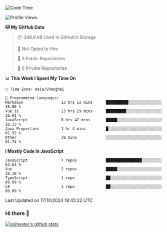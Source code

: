 <!--START_SECTION:waka-->
![Code Time](http://img.shields.io/badge/Code%20Time-4%2C121%20hrs%2046%20mins-blue)

![Profile Views](http://img.shields.io/badge/Profile%20Views-0-blue)

**🐱 My GitHub Data** 

> 📦 348.9 kB Used in GitHub's Storage 
 > 
> 🚫 Not Opted to Hire
 > 
> 📜 3 Public Repositories 
 > 
> 🔑 6 Private Repositories 
 > 
📊 **This Week I Spent My Time On** 

```text
🕑︎ Time Zone: Asia/Shanghai

💬 Programming Languages: 
Markdown                 13 hrs 53 mins      ██████████░░░░░░░░░░░░░░░   38.00 % 
Vue.js                   13 hrs 29 mins      █████████░░░░░░░░░░░░░░░░   36.91 % 
JavaScript               6 hrs 42 mins       █████░░░░░░░░░░░░░░░░░░░░   18.33 % 
Java Properties          1 hr 4 mins         █░░░░░░░░░░░░░░░░░░░░░░░░   02.92 % 
Other                    38 mins             ░░░░░░░░░░░░░░░░░░░░░░░░░   01.74 % 
```

**I Mostly Code in JavaScript** 

```text
JavaScript               7 repos             ████████████████░░░░░░░░░   63.64 % 
Vue                      2 repos             █████░░░░░░░░░░░░░░░░░░░░   18.18 % 
TypeScript               1 repo              ██░░░░░░░░░░░░░░░░░░░░░░░   09.09 % 
C#                       1 repo              ██░░░░░░░░░░░░░░░░░░░░░░░   09.09 % 
```




 Last Updated on 17/10/2024 18:45:22 UTC
<!--END_SECTION:waka-->

### Hi there 👋
[![soitwater's github stats](https://github-readme-stats.vercel.app/api?username=soitwater)](https://github.com/soitwater/github-readme-stats)
